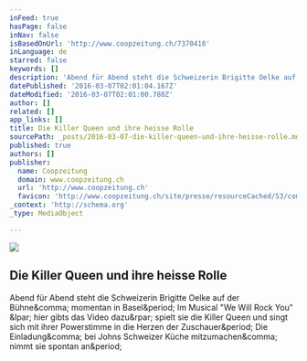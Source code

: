 ```yaml
---
inFeed: true
hasPage: false
inNav: false
isBasedOnUrl: 'http://www.coopzeitung.ch/7370418'
inLanguage: de
starred: false
keywords: []
description: 'Abend für Abend steht die Schweizerin Brigitte Oelke auf der Bühne, momentan in Basel. Im Musical "We Will Rock You" ( hier gibts das Video dazu) spielt sie die Killer Queen und singt sich mit ihrer Powerstimme in die Herzen der Zuschauer. Die Einladung, bei Johns Schweizer Küche mitzumachen, nimmt sie spontan an.'
datePublished: '2016-03-07T02:01:04.167Z'
dateModified: '2016-03-07T02:01:00.780Z'
author: []
related: []
app_links: []
title: Die Killer Queen und ihre heisse Rolle
sourcePath: _posts/2016-03-07-die-killer-queen-und-ihre-heisse-rolle.md
published: true
authors: []
publisher:
  name: Coopzeitung
  domain: www.coopzeitung.ch
  url: 'http://www.coopzeitung.ch'
  favicon: 'http://www.coopzeitung.ch/site/presse/resourceCached/53/common/images/favicon.ico'
_context: 'http://schema.org'
_type: MediaObject

---
```

![](http://www.coopzeitung.ch/site/presse/displayImageThumbService/7685657/600x400/1305CZ_R1_john_hauptfoto.jpg)

<article style=""><h1>Die Killer Queen und ihre heisse Rolle</h1><p>Abend für Abend steht die Schweizerin Brigitte Oelke auf der Bühne&amp;comma; momentan in Basel&amp;period; Im Musical "We Will Rock You" &amp;lpar; hier gibts das Video dazu&amp;rpar; spielt sie die Killer Queen und singt sich mit ihrer Powerstimme in die Herzen der Zuschauer&amp;period; Die Einladung&amp;comma; bei Johns Schweizer Küche mitzumachen&amp;comma; nimmt sie spontan an&amp;period;</p></article>